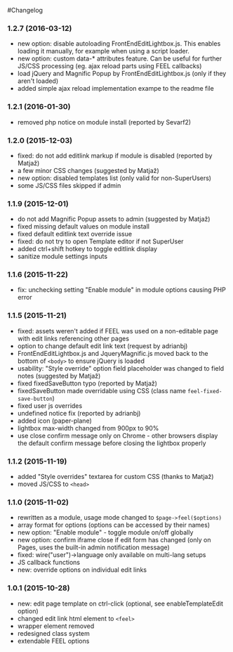 #Changelog

### 1.2.7 (2016-03-12)

- new option: disable autoloading FrontEndEditLightbox.js. This enables loading it manually, for example when using a script loader.
- new option: custom data-* attributes feature. Can be useful for further JS/CSS processing (eg. ajax reload parts using FEEL callbacks)
- load jQuery and Magnific Popup by FrontEndEditLightbox.js (only if they aren't loaded)
- added simple ajax reload implementation exampe to the readme file


### 1.2.1 (2016-01-30)

- removed php notice on module install (reported by Sevarf2)


### 1.2.0 (2015-12-03)

- fixed: do not add editlink markup if module is disabled (reported by Matjaž)
- a few minor CSS changes (suggested by Matjaž)
- new option: disabled templates list (only valid for non-SuperUsers)
- some JS/CSS files skipped if admin


### 1.1.9 (2015-12-01)

- do not add Magnific Popup assets to admin (suggested by Matjaž)
- fixed missing default values on module install
- fixed default editlink text override issue
- fixed: do not try to open Template editor if not SuperUser
- added ctrl+shift hotkey to toggle editlink display
- sanitize module settings inputs


### 1.1.6 (2015-11-22)

- fix: unchecking setting "Enable module" in module options causing PHP error


### 1.1.5 (2015-11-21)

- fixed: assets weren't added if FEEL was used on a non-editable page with edit links referencing other pages
- option to change default edit link text (request by adrianbj)
- FrontEndEditLightbox.js and JqueryMagnific.js moved back to the bottom of `<body>` to ensure jQuery is loaded
- usability: "Style override" option field placeholder was changed to field notes (suggested by Matjaž)
- fixed fixedSaveButton typo (reported by Matjaž)
- fixedSaveButton made overridable using CSS (class name `feel-fixed-save-button`)
- fixed user js overrides
- undefined notice fix (reported by adrianbj)
- added icon (paper-plane)
- lightbox max-width changed from 900px to 90%
- use close confirm message only on Chrome - other browsers display the default confirm message before closing the lightbox properly


### 1.1.2 (2015-11-19)

- added "Style overrides" textarea for custom CSS (thanks to Matjaž)
- moved JS/CSS to `<head>`


### 1.1.0 (2015-11-02)

- rewritten as a module, usage mode changed to `$page->feel($options)`
- array format for options (options can be accessed by their names)
- new option: "Enable module" - toggle module on/off globally
- new option: confirm iframe close if edit form has changed (only on Pages, uses the built-in admin notification message)
- fixed: wire("user")->language only available on multi-lang setups
- JS callback functions
- new: override options on individual edit links


### 1.0.1 (2015-10-28)

- new: edit page template on ctrl-click (optional, see enableTemplateEdit option)
- changed edit link html element to `<feel>`
- wrapper element removed
- redesigned class system
- extendable FEEL options
